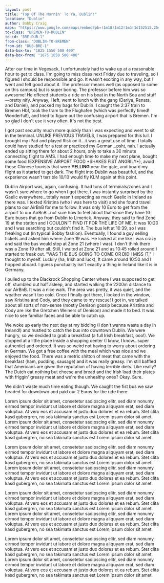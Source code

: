 ```yaml
---
layout: post
title: "Top Of The Mornin' To Ya, Dublin!"
location: "Dublin"
author: Bobby Craig
maps: "https://www.google.com/maps/embed?pb=!1m18!1m12!1m3!1d152515.25477334677!2d-6.386130625751157!3d53.32444273582407!2m3!1f0!2f0!3f0!3m2!1i1024!2i768!4f13.1!3m3!1m2!1s0x48670e80ea27ac2f%3A0xa00c7a9973171a0!2sDublin%2C+Ireland!5e0!3m2!1sen!2sus!4v1490604500753"
to-class: "BREMEN-TO-DUBLIN"
to-id: "BRE-DUB-1"
from-class: "DUBLIN-TO-BREMEN"
from-id: "DUB-BRE-1"
data-box-to: "1025 1550 500 400"
data-box-from: "1675 1650 500 400"
---
```


<div class="{{ page.to-class }}" data-from="{% if page.data-box-from %}{{ page.data-box-from }}{% endif %}" data-to="{% if page.data-box-to %}{{ page.data-box-to }}{% endif %}">
<p>After our time in Vegesack, I unfortunately had to wake up at a reasonable hour to get to class. I'm going to miss class next Friday due to traveling, so I figured I should be responsible and go. It wasn't exciting in any way, but I went and felt good about it. The professor means well (as opposed to some on this campus) but is super boring. The professor before him was so awesome! He offered students a ride on his boat in the North Sea and stuff&mdash;pretty nify. Anyway, I left, went to lunch with the gang (Dariya, Renata, and Daniel), and packed my bags for Dublin. I caught the 2:37 train to Bremen Hbf, took the tram to the Flughafen (which was perfectly timed! Wonderful!), and tried to figure out the confusing airport that is Bremen. I'm so glad I don't use it very often. It's not the best.</p>

<p>I got past security much more quickly than I was expecting and went to sit in the terminal. UNLIKE PREVIOUS TRAVELS, I was prepared for this lull. I brought my iPad and played Risk on it...it was a great use of time. I totally could have studied for a test or practiced my German...psht, nah. I actually ended up sitting there for about 2 hours, only to take a 30 minute connecting flight to AMS. I had enough time to make my next plane, bought some food (EXPENSIVE AIRPORT FOOD *SHAKES FIST ANGRILY*), avoid these Chinese tourists that were <strong>YELLING</strong> near the gate, and board my flight as it started to get dark. The flight into Dublin was beautiful, and the experience wasn't terrible 10/10 would fly KLM again at this point.</p>

<p>Dublin Airport was, again, confusing. It had tons of terminals/zones and I wasn't sure where to go when I got there. I was instantly surprised by the Gaelic everywhere...totally wasn't expecting as much Gaelic in Ireland as there was. I texted Kristina (who I was here to visit) and she found travel plans to our AirBnB for me to follow. It was only 10 Euro to get from the airport to our AirBnB...not sure how to feel about that since they have 10 Euro buses that go from Dublin to Limerick. Anyway, they said to find Zone 19 at the station and I COULDN'T FIND IT FOR THE LIFE OF ME. It was 10:20 and I was searching but couldn't find it. The bus left at 10:39, so I was freaking out (in typical Bobby fashion). Eventually, I found a guy selling tickets and asked him where Zone 19 was. He looked at me like I was crazy and said the bus would stop at Zone 21 (where I was). I don't think there was a Zone 19 after all. Still, I waited at Zone 21 and as 10:45 rolled around I started to freak out. "WAS THE BUS GOING TO COME OR DID I MISS IT," I thought to myself. Luckily (ha, Irish and luck), It came around 10:50 and I hopped aboard. I guess punctuality isn't exactly a thing in Ireland like it is in Germany.</p>

<p>I pulled up to the Blackrock Shopping Center where I was supposed to get off, stumbled out half asleep, and started walking the 2200m distance to our AirBnB. It was a nice walk. The area was pretty, it was quiet, and the weather wasn't too cold. Once I finally got there, I looked in the window, saw Kristina and Cody, and they came to my rescue! I got in, we talked about all sorts of non-sense (mostly Denison gossip because Kristina and Cody are like the Gretchen Weiners of Denison) and made it to bed. It was nice to see familiar faces and be able to catch up.</p>
</div>

We woke up early the next day at my bidding (I don't wanna waste a day in Ireland!) and hustled to catch the bus into downtown Dublin. We were hungry, so we decided to grab a breakfast (a full Irish breakfast, ooo!). We stopped at a little place inside a shopping center (I know, I know...super authentic) and ordered. It was so weird not having to worry about ordering in German. We got a free coffee with the meal which was nice and we enjoyed the food. There was a metric shitton of meat that came with the breakfast (ham, pudding, sausage) and it was really greasy. I'm still baffled that Americans are given the reputation of having terrible diets. Like really? The Dutch eat nothing but cheese and bread and the Irish load their plates with friggin' greasy meat and we're the unhealthy ones? Okay. Sure.

We didn't waste much time eating though. We caught the fist bus we saw headed for downtown and paid our 2 Euros for the ride there.

<div class="{{ page.from-class }}" data-from="{% if page.data-box-to %}{{ page.data-box-to }}{% endif %}" data-to="{% if page.data-box-from %}{{ page.data-box-from }}{% endif %}">

<p>Lorem ipsum dolor sit amet, consetetur sadipscing elitr, sed diam nonumy eirmod tempor invidunt ut labore et dolore magna aliquyam erat, sed diam voluptua. At vero eos et accusam et justo duo dolores et ea rebum. Stet clita kasd gubergren, no sea takimata sanctus est Lorem ipsum dolor sit amet. Lorem ipsum dolor sit amet, consetetur sadipscing elitr, sed diam nonumy eirmod tempor invidunt ut labore et dolore magna aliquyam erat, sed diam voluptua. At vero eos et accusam et justo duo dolores et ea rebum. Stet clita kasd gubergren, no sea takimata sanctus est Lorem ipsum dolor sit amet.</p>

<p>Lorem ipsum dolor sit amet, consetetur sadipscing elitr, sed diam nonumy eirmod tempor invidunt ut labore et dolore magna aliquyam erat, sed diam voluptua. At vero eos et accusam et justo duo dolores et ea rebum. Stet clita kasd gubergren, no sea takimata sanctus est Lorem ipsum dolor sit amet. Lorem ipsum dolor sit amet, consetetur sadipscing elitr, sed diam nonumy eirmod tempor invidunt ut labore et dolore magna aliquyam erat, sed diam voluptua. At vero eos et accusam et justo duo dolores et ea rebum. Stet clita kasd gubergren, no sea takimata sanctus est Lorem ipsum dolor sit amet.</p>

<p>Lorem ipsum dolor sit amet, consetetur sadipscing elitr, sed diam nonumy eirmod tempor invidunt ut labore et dolore magna aliquyam erat, sed diam voluptua. At vero eos et accusam et justo duo dolores et ea rebum. Stet clita kasd gubergren, no sea takimata sanctus est Lorem ipsum dolor sit amet. Lorem ipsum dolor sit amet, consetetur sadipscing elitr, sed diam nonumy eirmod tempor invidunt ut labore et dolore magna aliquyam erat, sed diam voluptua. At vero eos et accusam et justo duo dolores et ea rebum. Stet clita kasd gubergren, no sea takimata sanctus est Lorem ipsum dolor sit amet.</p>

<p>Lorem ipsum dolor sit amet, consetetur sadipscing elitr, sed diam nonumy eirmod tempor invidunt ut labore et dolore magna aliquyam erat, sed diam voluptua. At vero eos et accusam et justo duo dolores et ea rebum. Stet clita kasd gubergren, no sea takimata sanctus est Lorem ipsum dolor sit amet. Lorem ipsum dolor sit amet, consetetur sadipscing elitr, sed diam nonumy eirmod tempor invidunt ut labore et dolore magna aliquyam erat, sed diam voluptua. At vero eos et accusam et justo duo dolores et ea rebum. Stet clita kasd gubergren, no sea takimata sanctus est Lorem ipsum dolor sit amet.</p>

</div>
